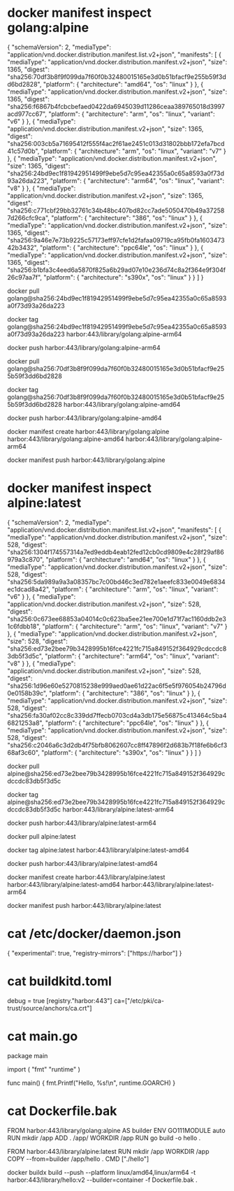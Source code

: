 # docker manifest inspect golang:alpine 
{
   "schemaVersion": 2,
   "mediaType": "application/vnd.docker.distribution.manifest.list.v2+json",
   "manifests": [
      {
         "mediaType": "application/vnd.docker.distribution.manifest.v2+json",
         "size": 1365,
         "digest": "sha256:70df3b8f9f099da7f60f0b32480015165e3d0b51bfacf9e255b59f3dd6bd2828",
         "platform": {
            "architecture": "amd64",
            "os": "linux"
         }
      },
      {
         "mediaType": "application/vnd.docker.distribution.manifest.v2+json",
         "size": 1365,
         "digest": "sha256:f6867b4fcbcbefaed0422da6945039d11286ceaa389765018d3997acd977cc67",
         "platform": {
            "architecture": "arm",
            "os": "linux",
            "variant": "v6"
         }
      },
      {
         "mediaType": "application/vnd.docker.distribution.manifest.v2+json",
         "size": 1365,
         "digest": "sha256:003cb5a71695412f555f4ac2f61ae2451c013d31802bbb172efa7bcd41c57d0b",
         "platform": {
            "architecture": "arm",
            "os": "linux",
            "variant": "v7"
         }
      },
      {
         "mediaType": "application/vnd.docker.distribution.manifest.v2+json",
         "size": 1365,
         "digest": "sha256:24bd9ec1f81942951499f9ebe5d7c95ea42355a0c65a8593a0f73d93a26da223",
         "platform": {
            "architecture": "arm64",
            "os": "linux",
            "variant": "v8"
         }
      },
      {
         "mediaType": "application/vnd.docker.distribution.manifest.v2+json",
         "size": 1365,
         "digest": "sha256:c771cbf29bb32761c34b48bc407bd82cc7ade5050470b49a372587d266cfc9ca",
         "platform": {
            "architecture": "386",
            "os": "linux"
         }
      },
      {
         "mediaType": "application/vnd.docker.distribution.manifest.v2+json",
         "size": 1365,
         "digest": "sha256:9a46e7e73b9225c57173eff97cfe1d2fafaa09719ca95fb0fa160347342b3432",
         "platform": {
            "architecture": "ppc64le",
            "os": "linux"
         }
      },
      {
         "mediaType": "application/vnd.docker.distribution.manifest.v2+json",
         "size": 1365,
         "digest": "sha256:b1bfa3c4eed6a5870f825a6b29ad07e10e236d74c8a2f364e9f304f26c97aa7f",
         "platform": {
            "architecture": "s390x",
            "os": "linux"
         }
      }
   ]
}

docker pull golang@sha256:24bd9ec1f81942951499f9ebe5d7c95ea42355a0c65a8593a0f73d93a26da223

docker tag golang@sha256:24bd9ec1f81942951499f9ebe5d7c95ea42355a0c65a8593a0f73d93a26da223 harbor:443/library/golang:alpine-arm64

docker push harbor:443/library/golang:alpine-arm64

docker pull golang@sha256:70df3b8f9f099da7f60f0b32480015165e3d0b51bfacf9e255b59f3dd6bd2828

docker tag golang@sha256:70df3b8f9f099da7f60f0b32480015165e3d0b51bfacf9e255b59f3dd6bd2828 harbor:443/library/golang:alpine-amd64

docker push harbor:443/library/golang:alpine-amd64

docker manifest create harbor:443/library/golang:alpine harbor:443/library/golang:alpine-amd64 harbor:443/library/golang:alpine-arm64

docker manifest push harbor:443/library/golang:alpine

# docker manifest inspect alpine:latest
{
   "schemaVersion": 2,
   "mediaType": "application/vnd.docker.distribution.manifest.list.v2+json",
   "manifests": [
      {
         "mediaType": "application/vnd.docker.distribution.manifest.v2+json",
         "size": 528,
         "digest": "sha256:1304f174557314a7ed9eddb4eab12fed12cb0cd9809e4c28f29af86979a3c870",
         "platform": {
            "architecture": "amd64",
            "os": "linux"
         }
      },
      {
         "mediaType": "application/vnd.docker.distribution.manifest.v2+json",
         "size": 528,
         "digest": "sha256:5da989a9a3a08357bc7c00bd46c3ed782e1aeefc833e0049e6834ec1dcad8a42",
         "platform": {
            "architecture": "arm",
            "os": "linux",
            "variant": "v6"
         }
      },
      {
         "mediaType": "application/vnd.docker.distribution.manifest.v2+json",
         "size": 528,
         "digest": "sha256:0c673ee68853a04014c0c623ba5ee21ee700e1d71f7ac1160ddb2e31c6fdbb18",
         "platform": {
            "architecture": "arm",
            "os": "linux",
            "variant": "v7"
         }
      },
      {
         "mediaType": "application/vnd.docker.distribution.manifest.v2+json",
         "size": 528,
         "digest": "sha256:ed73e2bee79b3428995b16fce4221fc715a849152f364929cdccdc83db5f3d5c",
         "platform": {
            "architecture": "arm64",
            "os": "linux",
            "variant": "v8"
         }
      },
      {
         "mediaType": "application/vnd.docker.distribution.manifest.v2+json",
         "size": 528,
         "digest": "sha256:1d96e60e5270815238e999aed0ae61d22ac6f5e5f976054b24796d0e0158b39c",
         "platform": {
            "architecture": "386",
            "os": "linux"
         }
      },
      {
         "mediaType": "application/vnd.docker.distribution.manifest.v2+json",
         "size": 528,
         "digest": "sha256:fa30af02cc8c339dd7ffecb0703cd4a3db175e56875c413464c5ba46821253a8",
         "platform": {
            "architecture": "ppc64le",
            "os": "linux"
         }
      },
      {
         "mediaType": "application/vnd.docker.distribution.manifest.v2+json",
         "size": 528,
         "digest": "sha256:c2046a6c3d2db4f75bfb8062607cc8ff47896f2d683b7f18fe6b6cf368af3c60",
         "platform": {
            "architecture": "s390x",
            "os": "linux"
         }
      }
   ]
}




docker pull alpine@sha256:ed73e2bee79b3428995b16fce4221fc715a849152f364929cdccdc83db5f3d5c

docker tag alpine@sha256:ed73e2bee79b3428995b16fce4221fc715a849152f364929cdccdc83db5f3d5c harbor:443/library/alpine:latest-arm64

docker push harbor:443/library/alpine:latest-arm64

docker pull alpine:latest

docker tag alpine:latest harbor:443/library/alpine:latest-amd64

docker push harbor:443/library/alpine:latest-amd64

docker manifest create harbor:443/library/alpine:latest harbor:443/library/alpine:latest-amd64 harbor:443/library/alpine:latest-arm64

docker manifest push harbor:443/library/alpine:latest


# cat /etc/docker/daemon.json
{
	"experimental": true,
	"registry-mirrors": ["https://harbor"]
}


# cat buildkitd.toml 
debug = true
[registry."harbor:443"]
  ca=["/etc/pki/ca-trust/source/anchors/ca.crt"]


# cat main.go 
package main

import (
        "fmt"
        "runtime"
)

func main() {
        fmt.Printf("Hello, %s!\n", runtime.GOARCH)
}


# cat Dockerfile.bak 
FROM harbor:443/library/golang:alpine AS builder
ENV GO111MODULE auto
RUN mkdir /app
ADD . /app/
WORKDIR /app
RUN go build -o hello .

FROM harbor:443/library/alpine:latest
RUN mkdir /app
WORKDIR /app
COPY --from=builder /app/hello .
CMD ["./hello"]



docker buildx build --push --platform linux/amd64,linux/arm64 -t harbor:443/library/hello:v2 --builder=container -f Dockerfile.bak .
